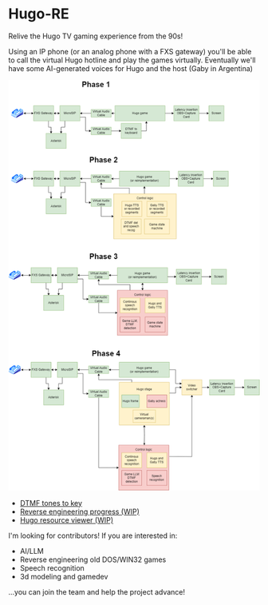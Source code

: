 # Hugo-RE
Relive the Hugo TV gaming experience from the 90s!

Using an IP phone (or an analog phone with a FXS gateway) you'll be able to call the virtual Hugo hotline and play the games virtually.
Eventually we'll have some AI-generated voices for Hugo and the host (Gaby in Argentina)
 
![Remake](docs/hugoremake.drawio.png)

- [DTMF tones to key](dtmf-to-keys/)
- [Reverse engineering progress (WIP)](docs/reverse.md)
- [Hugo resource viewer (WIP)](viewer/)

I'm looking for contributors! If you are interested in:
- AI/LLM
- Reverse engineering old DOS/WIN32 games
- Speech recognition
- 3d modeling and gamedev

...you can join the team and help the project advance!
